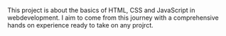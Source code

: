 This project is about the basics of HTML, CSS and JavaScript in webdevelopment. I aim to come from this journey with a comprehensive hands on experience ready to take on any projrct.
